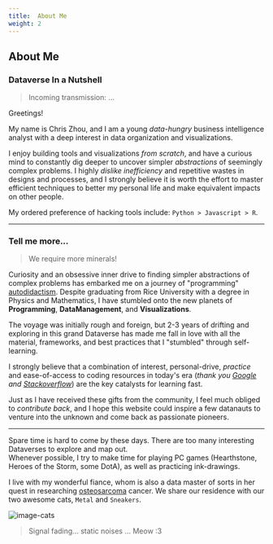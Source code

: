 ```yaml
---
title:  About Me
weight: 2
---
```


## About Me

### Dataverse In a Nutshell
>   Incoming transmission: ...

Greetings!

My name is Chris Zhou, and I am a young *data-hungry* business intelligence analyst with a deep interest in data 
organization and visualizations.

I enjoy building tools and visualizations *from scratch*, and have a curious mind to constantly dig deeper to uncover 
simpler *abstractions* of seemingly complex problems.  I highly *dislike inefficiency* and repetitive wastes in designs 
and processes, and I strongly believe it is worth the effort to master efficient techniques to better my personal life
and make equivalent impacts on other people.

My ordered preference of hacking tools include: `Python > Javascript > R`.

------

### Tell me more...
>   We require more minerals!

Curiosity and an obsessive inner drive to finding simpler abstractions of complex problems has embarked me on a journey
of "programming" [autodidactism][].  Despite graduating from Rice University with a degree in Physics and Mathematics, 
I have stumbled onto the new planets of **Programming**, **DataManagement**, and **Visualizations**.

The voyage was initially rough and foreign, but 2-3 years of drifting and exploring in this grand Dataverse has made
me fall in love with all the material, frameworks, and best practices that I "stumbled" through self-learning.

I strongly believe that a combination of interest, personal-drive, *practice* and ease-of-access to coding 
resources in today's era (*thank you [Google][] and [Stackoverflow][]*) are the key catalysts for learning fast.

Just as I have received these gifts from the community, I feel much obliged to *contribute back*, and I hope this 
website could inspire a few datanauts to venture into the unknown and come back as passionate pioneers. 

------

Spare time is hard to come by these days.  There are too many interesting Dataverses to explore and map out.  
Whenever possible, I try to make time for playing PC games (Hearthstone, Heroes of the Storm, some DotA), as well as 
practicing ink-drawings.

I live with my wonderful fiance, whom is also a data master of sorts in her quest in researching [osteosarcoma][] 
cancer.  We share our residence with our two awesome cats, `Metal` and `Sneakers`.

![image-cats][]

>   Signal fading...   static noises ...  Meow :3

<!-- links -->
[autodidactism]: http://en.wikipedia.org/wiki/Autodidacticism
[osteosarcoma]: http://en.wikipedia.org/wiki/Osteosarcoma
[Google]: https://www.google.com/
[Stackoverflow]: http://stackoverflow.com/


<!-- image links-->
[image-cats]: https://s3-us-west-1.amazonaws.com/chrisrzhou/datanaut/site/images/cats.jpg
